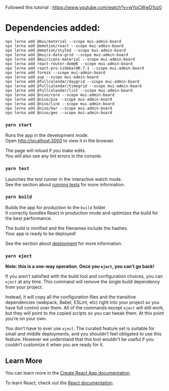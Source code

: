 Followed this tutorial : https://www.youtube.com/watch?v=wYpCWwD1oz0

# Dependencies added:

```
npx lerna add @mui/material --scope mui-admin-board
npx lerna add @emotion/react --scope mui-admin-board
npx lerna add @emotion/styled --scope mui-admin-board
npx lerna add @mui/x-data-grid --scope mui-admin-board
npx lerna add @mui/icons-material --scope mui-admin-board
npx lerna add react-router-dom@6 --scope mui-admin-board
npx lerna add react-pro-sidebar@0.7.1 --scope mui-admin-board
npx lerna add formik --scope mui-admin-board
npx lerna add yup --scope mui-admin-board
npx lerna add @fullcalendar/daygrid --scope mui-admin-board
npx lerna add @fullcalendar/timegrid --scope mui-admin-board
npx lerna add @fullcalendar/list --scope mui-admin-board
npx lerna add @nivo/core --scope mui-admin-board
npx lerna add @nivo/pie --scope mui-admin-board
npx lerna add @nivo/line --scope mui-admin-board
npx lerna add @nivo/bar --scope mui-admin-board
npx lerna add @nivo/geo --scope mui-admin-board
```

### `yarn start`

Runs the app in the development mode.\
Open [http://localhost:3000](http://localhost:3000) to view it in the browser.

The page will reload if you make edits.\
You will also see any lint errors in the console.

### `yarn test`

Launches the test runner in the interactive watch mode.\
See the section about [running tests](https://facebook.github.io/create-react-app/docs/running-tests) for more information.

### `yarn build`

Builds the app for production to the `build` folder.\
It correctly bundles React in production mode and optimizes the build for the best performance.

The build is minified and the filenames include the hashes.\
Your app is ready to be deployed!

See the section about [deployment](https://facebook.github.io/create-react-app/docs/deployment) for more information.

### `yarn eject`

**Note: this is a one-way operation. Once you `eject`, you can’t go back!**

If you aren’t satisfied with the build tool and configuration choices, you can `eject` at any time. This command will remove the single build dependency from your project.

Instead, it will copy all the configuration files and the transitive dependencies (webpack, Babel, ESLint, etc) right into your project so you have full control over them. All of the commands except `eject` will still work, but they will point to the copied scripts so you can tweak them. At this point you’re on your own.

You don’t have to ever use `eject`. The curated feature set is suitable for small and middle deployments, and you shouldn’t feel obligated to use this feature. However we understand that this tool wouldn’t be useful if you couldn’t customize it when you are ready for it.

## Learn More

You can learn more in the [Create React App documentation](https://facebook.github.io/create-react-app/docs/getting-started).

To learn React, check out the [React documentation](https://reactjs.org/).
